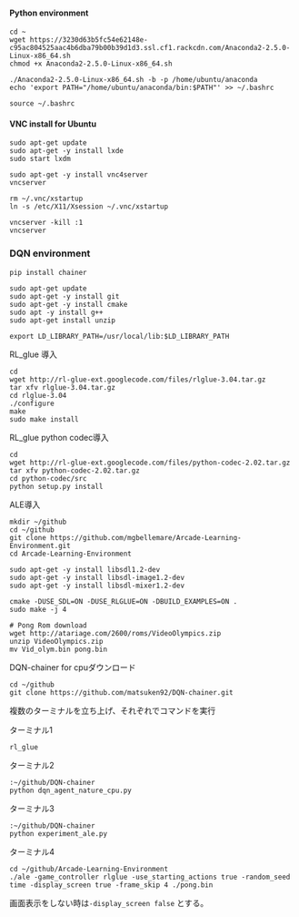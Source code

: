 #### Python environment

```
cd ~
wget https://3230d63b5fc54e62148e-c95ac804525aac4b6dba79b00b39d1d3.ssl.cf1.rackcdn.com/Anaconda2-2.5.0-Linux-x86_64.sh
chmod +x Anaconda2-2.5.0-Linux-x86_64.sh

./Anaconda2-2.5.0-Linux-x86_64.sh -b -p /home/ubuntu/anaconda
echo 'export PATH="/home/ubuntu/anaconda/bin:$PATH"' >> ~/.bashrc

source ~/.bashrc

```


#### VNC install for Ubuntu

```
sudo apt-get update
sudo apt-get -y install lxde
sudo start lxdm

sudo apt-get -y install vnc4server
vncserver

rm ~/.vnc/xstartup
ln -s /etc/X11/Xsession ~/.vnc/xstartup

vncserver -kill :1
vncserver

```

### DQN environment

```
pip install chainer
```

```
sudo apt-get update
sudo apt-get -y install git
sudo apt-get -y install cmake
sudo apt -y install g++
sudo apt-get install unzip

export LD_LIBRARY_PATH=/usr/local/lib:$LD_LIBRARY_PATH

```
RL_glue 導入
```
cd
wget http://rl-glue-ext.googlecode.com/files/rlglue-3.04.tar.gz
tar xfv rlglue-3.04.tar.gz
cd rlglue-3.04
./configure
make
sudo make install

```
RL_glue python codec導入
```
cd
wget http://rl-glue-ext.googlecode.com/files/python-codec-2.02.tar.gz
tar xfv python-codec-2.02.tar.gz
cd python-codec/src
python setup.py install

```
ALE導入
```
mkdir ~/github
cd ~/github
git clone https://github.com/mgbellemare/Arcade-Learning-Environment.git
cd Arcade-Learning-Environment

sudo apt-get -y install libsdl1.2-dev
sudo apt-get -y install libsdl-image1.2-dev
sudo apt-get -y install libsdl-mixer1.2-dev

cmake -DUSE_SDL=ON -DUSE_RLGLUE=ON -DBUILD_EXAMPLES=ON .
sudo make -j 4

# Pong Rom download
wget http://atariage.com/2600/roms/VideoOlympics.zip
unzip VideoOlympics.zip
mv Vid_olym.bin pong.bin
```

DQN-chainer for cpuダウンロード
```
cd ~/github
git clone https://github.com/matsuken92/DQN-chainer.git
```

複数のターミナルを立ち上げ、それぞれでコマンドを実行  


ターミナル1

```
rl_glue
```

ターミナル2
```
:~/github/DQN-chainer
python dqn_agent_nature_cpu.py
```

ターミナル3
```
:~/github/DQN-chainer
python experiment_ale.py
```


ターミナル4
```
cd ~/github/Arcade-Learning-Environment
./ale -game_controller rlglue -use_starting_actions true -random_seed time -display_screen true -frame_skip 4 ./pong.bin
```
画面表示をしない時は`-display_screen false` とする。
